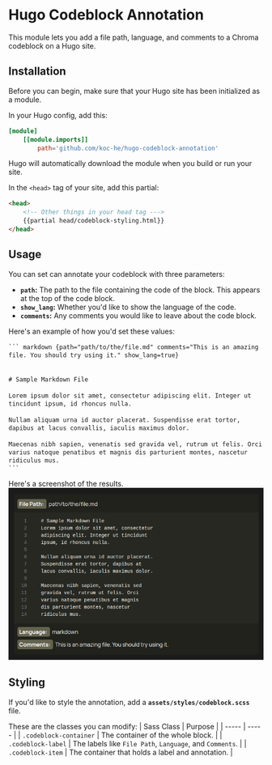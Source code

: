 # Hugo Codeblock Annotation
This module lets you add a file path, language, and comments to a Chroma codeblock on a Hugo site.

## Installation
Before you can begin, make sure that your Hugo site has been initialized as a module. 

In your Hugo config, add this:
```toml
[module]
    [[module.imports]]
        path='github.com/koc-he/hugo-codeblock-annotation'
```

Hugo will automatically download the module when you build or run your site. 

In the `<head>` tag of your site, add this partial:
```html
<head>
    <!-- Other things in your head tag --->
    {{partial head/codeblock-styling.html}}
</head>
```

## Usage
You can set can annotate your codeblock with three parameters:
- **`path`:** The path to the file containing the code of the block. This appears at the top of the code block. 
- **`show_lang`:** Whether you'd like to show the language of the code.
- **`comments`:** Any comments you would like to leave about the code block.

Here's an example of how you'd set these values:
````
``` markdown {path="path/to/the/file.md" comments="This is an amazing file. You should try using it." show_lang=true}


# Sample Markdown File

Lorem ipsum dolor sit amet, consectetur adipiscing elit. Integer ut tincidunt ipsum, id rhoncus nulla. 

Nullam aliquam urna id auctor placerat. Suspendisse erat tortor, dapibus at lacus convallis, iaculis maximus dolor. 

Maecenas nibh sapien, venenatis sed gravida vel, rutrum ut felis. Orci varius natoque penatibus et magnis dis parturient montes, nascetur ridiculus mus.
```
````

Here's a screenshot of the results.
![Screenshot of annotated code](static/images/screenshot.png)

## Styling
If you'd like to style the annotation, add a **`assets/styles/codeblock.scss`** file. 

These are the classes you can modify:
| Sass Class | Purpose |
| ----- | ----- |
| `.codeblock-container` | The container of the whole block. |
| `.codeblock-label` | The labels like `File Path`, `Language`, and `Comments`. |
| `.codeblock-item` | The container that holds a label and annotation. |